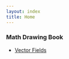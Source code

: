 ```yaml
---
layout: index
title: Home
---
```


### Math Drawing Book
- [Vector Fields](category/math-drawing-book/vector-fields)